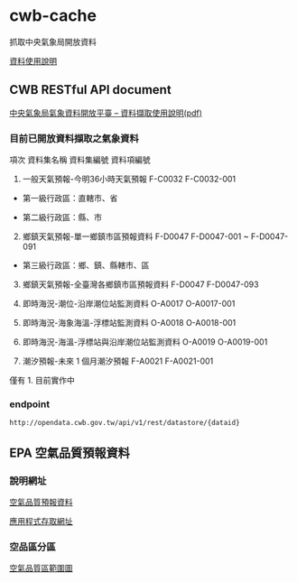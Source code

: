 # cwb-cache
抓取中央氣象局開放資料

[資料使用說明](http://opendata.cwb.gov.tw/usages)

## CWB RESTful API document

[中央氣象局氣象資料開放平臺 – 資料擷取使用說明(pdf)](http://opendata.cwb.gov.tw/opendatadoc/CWB_Opendata_API_V1.1.pdf)

### 目前已開放資料擷取之氣象資料

項次 資料集名稱 資料集編號 資料項編號

1. 一般天氣預報-今明36小時天氣預報 F-C0032 F-C0032-001

* 第一級行政區：直轄市、省

* 第二級行政區：縣、市

2. 鄉鎮天氣預報-單一鄉鎮市區預報資料 F-D0047 F-D0047-001 ~ F-D0047-091

* 第三級行政區：鄉、鎮、縣轄市、區

3. 鄉鎮天氣預報-全臺灣各鄉鎮市區預報資料 F-D0047 F-D0047-093

4. 即時海況-潮位-沿岸潮位站監測資料 O-A0017 O-A0017-001

5. 即時海況-海象海溫-浮標站監測資料 O-A0018 O-A0018-001

6. 即時海況-海溫-浮標站與沿岸潮位站監測資料 O-A0019 O-A0019-001

7. 潮汐預報-未來 1 個月潮汐預報 F-A0021 F-A0021-001

僅有 1. 目前實作中

### endpoint

```
http://opendata.cwb.gov.tw/api/v1/rest/datastore/{dataid}
```

## EPA 空氣品質預報資料

### 說明網址

[空氣品質預報資料](http://opendata.epa.gov.tw/Data/Contents/AQFN/)

[應用程式存取網址](http://opendata.epa.gov.tw/webapi/api/rest/datastore/355000000I-000001?sort=PublishTime&offset=0&limit=1000)

### 空品區分區

[空氣品質區範圍圖](http://gis.epa.gov.tw/epagis102/RWD/index.aspx?lid=10500050)
